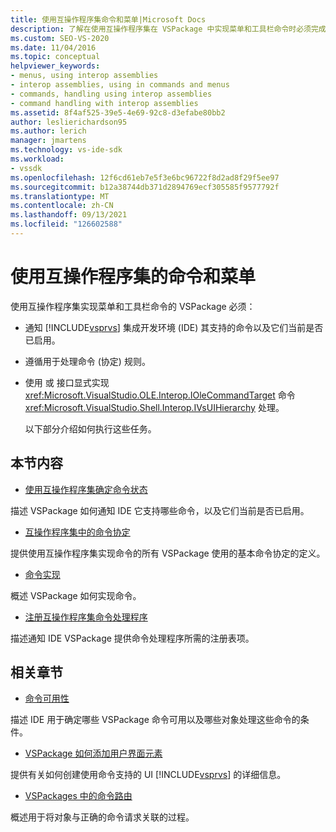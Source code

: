 ```yaml
---
title: 使用互操作程序集命令和菜单|Microsoft Docs
description: 了解在使用互操作程序集在 VSPackage 中实现菜单和工具栏命令时必须完成的任务。
ms.custom: SEO-VS-2020
ms.date: 11/04/2016
ms.topic: conceptual
helpviewer_keywords:
- menus, using interop assemblies
- interop assemblies, using in commands and menus
- commands, handling using interop assemblies
- command handling with interop assemblies
ms.assetid: 8f4af525-39e5-4e69-92c8-d3efabe80bb2
author: leslierichardson95
ms.author: lerich
manager: jmartens
ms.technology: vs-ide-sdk
ms.workload:
- vssdk
ms.openlocfilehash: 12f6cd61eb7e5f3e6bc96722f8d2ad8f29f5ee97
ms.sourcegitcommit: b12a38744db371d2894769ecf305585f9577792f
ms.translationtype: MT
ms.contentlocale: zh-CN
ms.lasthandoff: 09/13/2021
ms.locfileid: "126602588"
---
```

# <a name="commands-and-menus-that-use-interop-assemblies"></a>使用互操作程序集的命令和菜单
使用互操作程序集实现菜单和工具栏命令的 VSPackage 必须：

- 通知 [!INCLUDE[vsprvs](../../code-quality/includes/vsprvs_md.md)] 集成开发环境 (IDE) 其支持的命令以及它们当前是否已启用。

- 遵循用于处理命令 (协定) 规则。

- 使用 或 接口显式实现 <xref:Microsoft.VisualStudio.OLE.Interop.IOleCommandTarget> 命令 <xref:Microsoft.VisualStudio.Shell.Interop.IVsUIHierarchy> 处理。

  以下部分介绍如何执行这些任务。

## <a name="in-this-section"></a>本节内容
- [使用互操作程序集确定命令状态](../../extensibility/internals/determining-command-status-by-using-interop-assemblies.md)

 描述 VSPackage 如何通知 IDE 它支持哪些命令，以及它们当前是否已启用。

- [互操作程序集中的命令协定](../../extensibility/internals/command-contracts-in-interop-assemblies.md)

 提供使用互操作程序集实现命令的所有 VSPackage 使用的基本命令协定的定义。

- [命令实现](../../extensibility/internals/command-implementation.md)

 概述 VSPackage 如何实现命令。

- [注册互操作程序集命令处理程序](../../extensibility/internals/registering-interop-assembly-command-handlers.md)

 描述通知 IDE VSPackage 提供命令处理程序所需的注册表项。

## <a name="related-sections"></a>相关章节
- [命令可用性](../../extensibility/internals/command-availability.md)

 描述 IDE 用于确定哪些 VSPackage 命令可用以及哪些对象处理这些命令的条件。

- [VSPackage 如何添加用户界面元素](../../extensibility/internals/how-vspackages-add-user-interface-elements.md)

 提供有关如何创建使用命令支持的 UI [!INCLUDE[vsprvs](../../code-quality/includes/vsprvs_md.md)] 的详细信息。

- [VSPackages 中的命令路由](../../extensibility/internals/command-routing-in-vspackages.md)

 概述用于将对象与正确的命令请求关联的过程。
